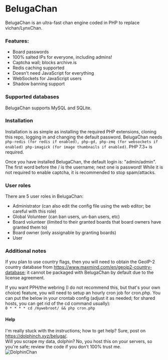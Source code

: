 # BelugaChan   
BelugaChan is an ultra-fast chan engine coded in PHP to replace vichan/LynxChan. 

### Features:
 - Board passwords
 - 100% salted IPs for everyone, including admins!
 - Captcha wall; blocks archive.is
 - Redis caching supported
 - Doesn't need JavaScript for everything
 - WebSockets for JavaScript users
 - Shadow banning support
### Supported databases
BelugaChan supports MySQL and SQLite. 
### Installation
Installation is as simple as installing the required PHP extensions, cloning this repo, logging in and changing the default password.
BelugaChan needs ``php-redis (for redis if enabled), php-gd, php-zmq (for websockets if enabled) php-imagick (for image thumbnails if enabled)``. PHP 7.3+ is required.

Once you have installed BelugaChan, the default login is: "admin/admin". The first word before the / is the username; next one is password!
While it is not required to enable captcha, it is recommended to stop spam/attacks.
### User roles
There are 5 user roles in BelugaChan:
 - Administrator (can also edit the config file using the web editor; be careful with this role)
 - Global Volunteer (can ban users, un-ban users, etc)
 - Board volunteer (limited to their granted boards that board owners have granted them to)
 - Board owner (only assignable by granting boards) 
 - User
### Additional notes
If you plan to use country flags, then you will need to obtain the GeoIP-2 country database from <https://www.maxmind.com/en/geoip2-country-database>; it cannot be packaged with BelugaChan by default due to the license agreement.

If you want PPH/the webring (I do not recommend this, but that's your own choice) feature, you will need to setup an hourly cron job for cron.php. You can put the below in your crontab config (adjust it as needed; for shared hosts, you can get rid of the cd command usually):  
`0 * * * * cd /mywebroot/ && php cron.php`
#### Help
I'm really stuck with the instructions; how to get help? Sure, post on <https://dolphinch.xyz/beluga/>.   
Will you scrape my data, dolphin? No, you host this on your servers, so you're safe; review the code if you don't 100% trust me.  
![DolphinChan](https://dolphinch.xyz/dolphin.jpg)